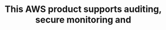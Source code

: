 ---
layout: answer
title: "This AWS product supports auditing, secure monitoring and "
blurb: "The event logging tool that records all account activity is Amazon CloudTrail. Here is the description of AWS CloudTrail taken directly from the Cloud"
quid: 38
---